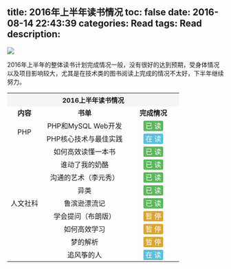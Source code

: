 title: 2016年上半年读书情况
toc: false
date: 2016-08-14 22:43:39
categories: Read
tags: Read
description:
---
![](http://7xj5r6.com1.z0.glb.clouddn.com/read.png)

2016年上半年的整体读书计划完成情况一般，没有很好的达到预期，受身体情况以及项目影响较大，尤其是在技术类的图书阅读上完成的情况不太好，下半年继续努力。

<!-- more -->

<table class="table table-bordered table-striped table-condensed">   <tr>        <th colspan="3" bgcolor="F5F5F5" style="font-size:15px; padding:5px">2016上半年读书情况</th>        </tr>   <tr>      <td width="20%" style="text-align:center; font-weight:bold">内容</td>            <td width="50%" style="text-align:center; font-weight:bold">书单</td>      <td width="30%" style="text-align:center; font-weight:bold">完成情况</td>   </tr>   <tr>      <td rowspan="2" style="text-align:center">PHP</td>            <td width="50%" style="text-align:center">PHP和MySQL Web开发</td>      <td width="30%" style="text-align:center"><label style="background-color:#5CB85C; color:white; padding:2px 5px 2px 5px; border-radius: 3px;">已 读</label></td>   </tr>   <tr>      <td width="50%" style="text-align:center">PHP核心技术与最佳实践</td>      <td width="30%" style="text-align:center"><label style="background-color:#5BC0DE; color:white; padding:2px 5px 2px 5px; border-radius: 3px;">在 读</label></td>   </tr>   <tr>      <td rowspan="9" style="text-align:center">人文社科</td>  	  <td width="50%" style="text-align:center">如何高效读懂一本书</td>      <td width="30%" style="text-align:center"><label style="background-color:#5CB85C; color:white; padding:2px 5px 2px 5px; border-radius: 3px;">已 读</label></td>           </tr>   <tr>      <td width="50%" style="text-align:center">谁动了我的奶酪</td>      <td width="30%" style="text-align:center"><label style="background-color:#5CB85C; color:white; padding:2px 5px 2px 5px; border-radius: 3px;">已 读</label></td>   </tr>   <tr>      <td width="50%" style="text-align:center">沟通的艺术（李元秀）</td>      <td width="30%" style="text-align:center"><label style="background-color:#5CB85C; color:white; padding:2px 5px 2px 5px; border-radius: 3px;">已 读</label></td>   </tr>   <tr>      <td width="50%" style="text-align:center">异类</td>      <td width="30%" style="text-align:center"><label style="background-color:#5CB85C; color:white; padding:2px 5px 2px 5px; border-radius: 3px;">已 读</label></td>   </tr>   <tr>      <td width="50%" style="text-align:center">鲁滨逊漂流记</td>      <td width="30%" style="text-align:center"><label style="background-color:#5CB85C; color:white; padding:2px 5px 2px 5px; border-radius: 3px;">已 读</label></td>   </tr>      <tr>      <td width="50%" style="text-align:center">学会提问（布朗版）</td>      <td width="30%" style="text-align:center"><label style="background-color:#DAA530; color:white; padding:2px 5px 2px 5px; border-radius: 3px;">暂 停</label></td>   </tr>   <tr>      <td width="50%" style="text-align:center">如何高效学习</td>      <td width="30%" style="text-align:center"><label style="background-color:#DAA530; color:white; padding:2px 5px 2px 5px; border-radius: 3px;">暂 停</label></td>   </tr>   <tr>      <td width="50%" style="text-align:center">梦的解析</td>      <td width="30%" style="text-align:center"><label style="background-color:#DAA530; color:white; padding:2px 5px 2px 5px; border-radius: 3px;">暂 停</label></td>   </tr>   <tr>      <td width="50%" style="text-align:center">追风筝的人</td>      <td width="30%" style="text-align:center"><label style="background-color:#5BC0DE; color:white; padding:2px 5px 2px 5px; border-radius: 3px;">在 读</label></td>   </tr></table>